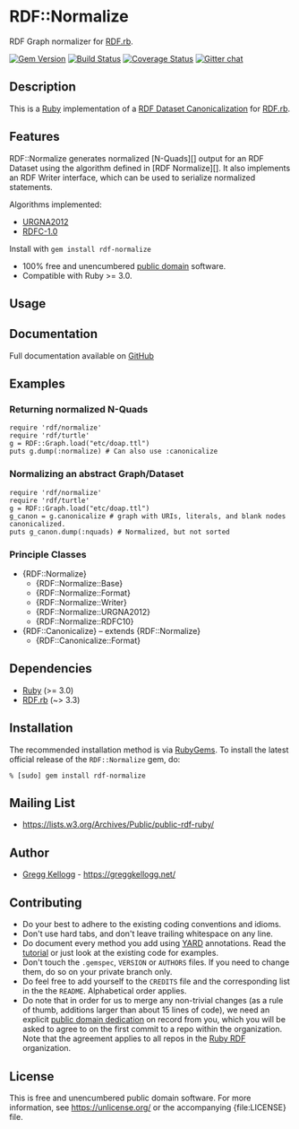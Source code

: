# RDF::Normalize
RDF Graph normalizer for [RDF.rb][RDF.rb].

[![Gem Version](https://badge.fury.io/rb/rdf-normalize.svg)](https://badge.fury.io/rb/rdf-normalize)
[![Build Status](https://github.com/ruby-rdf/rdf-normalize/workflows/CI/badge.svg?branch=develop)](https://github.com/ruby-rdf/rdf-normalize/actions?query=workflow%3ACI)
[![Coverage Status](https://coveralls.io/repos/ruby-rdf/rdf-normalize/badge.svg?branch=develop)](https://coveralls.io/github/ruby-rdf/rdf-normalize?branch=develop)
[![Gitter chat](https://badges.gitter.im/ruby-rdf/rdf.png)](https://gitter.im/ruby-rdf/rdf)

## Description
This is a [Ruby][] implementation of a [RDF Dataset Canonicalization][] for [RDF.rb][].

## Features
RDF::Normalize generates normalized [N-Quads][] output for an RDF Dataset using the algorithm
defined in [RDF Normalize][]. It also implements an RDF Writer interface, which can be used
to serialize normalized statements.

Algorithms implemented:

* [URGNA2012](https://www.w3.org/TR/rdf-canon/#dfn-urgna2012)
* [RDFC-1.0](https://www.w3.org/TR/rdf-canon/#dfn-rdfc-1-0)

Install with `gem install rdf-normalize`

* 100% free and unencumbered [public domain](https://unlicense.org/) software.
* Compatible with  Ruby >= 3.0.

## Usage

## Documentation

Full documentation available on [GitHub][Normalize doc]

## Examples

### Returning normalized N-Quads

    require 'rdf/normalize'
    require 'rdf/turtle'
    g = RDF::Graph.load("etc/doap.ttl")
    puts g.dump(:normalize) # Can also use :canonicalize

### Normalizing an abstract Graph/Dataset
    require 'rdf/normalize'
    require 'rdf/turtle'
    g = RDF::Graph.load("etc/doap.ttl")
    g_canon = g.canonicalize # graph with URIs, literals, and blank nodes canonicalized.
    puts g_canon.dump(:nquads) # Normalized, but not sorted

### Principle Classes
* {RDF::Normalize}
  * {RDF::Normalize::Base}
  * {RDF::Normalize::Format}
  * {RDF::Normalize::Writer}
  * {RDF::Normalize::URGNA2012}
  * {RDF::Normalize::RDFC10}
* {RDF::Canonicalize} – extends {RDF::Normalize}
  * {RDF::Canonicalize::Format}

## Dependencies

* [Ruby](https://ruby-lang.org/) (>= 3.0)
* [RDF.rb](https://rubygems.org/gems/rdf) (~> 3.3)

## Installation

The recommended installation method is via [RubyGems](https://rubygems.org/).
To install the latest official release of the `RDF::Normalize` gem, do:

    % [sudo] gem install rdf-normalize

## Mailing List
* <https://lists.w3.org/Archives/Public/public-rdf-ruby/>

## Author
* [Gregg Kellogg](https://github.com/gkellogg) - <https://greggkellogg.net/>

## Contributing
* Do your best to adhere to the existing coding conventions and idioms.
* Don't use hard tabs, and don't leave trailing whitespace on any line.
* Do document every method you add using [YARD][] annotations. Read the
  [tutorial][YARD-GS] or just look at the existing code for examples.
* Don't touch the `.gemspec`, `VERSION` or `AUTHORS` files. If you need to
  change them, do so on your private branch only.
* Do feel free to add yourself to the `CREDITS` file and the corresponding
  list in the the `README`. Alphabetical order applies.
* Do note that in order for us to merge any non-trivial changes (as a rule
  of thumb, additions larger than about 15 lines of code), we need an
  explicit [public domain dedication][PDD] on record from you,
  which you will be asked to agree to on the first commit to a repo within the organization.
  Note that the agreement applies to all repos in the [Ruby RDF](https://github.com/ruby-rdf/) organization.

## License
This is free and unencumbered public domain software. For more information,
see <https://unlicense.org/> or the accompanying {file:LICENSE} file.

[Ruby]:         https://ruby-lang.org/
[RDF]:          https://www.w3.org/RDF/
[YARD]:         https://yardoc.org/
[YARD-GS]:      https://rubydoc.info/docs/yard/file/docs/GettingStarted.md
[PDD]:              https://unlicense.org/#unlicensing-contributions
[RDF.rb]:       https://ruby-rdf.github.io/rdf-normalize
[N-Triples]:    https://www.w3.org/TR/rdf-testcases/#ntriples
[RDF Dataset Canonicalization]: https://www.w3.org/TR/rdf-canon/
[Normalize doc]: https://ruby-rdf.github.io/rdf-normalize/

